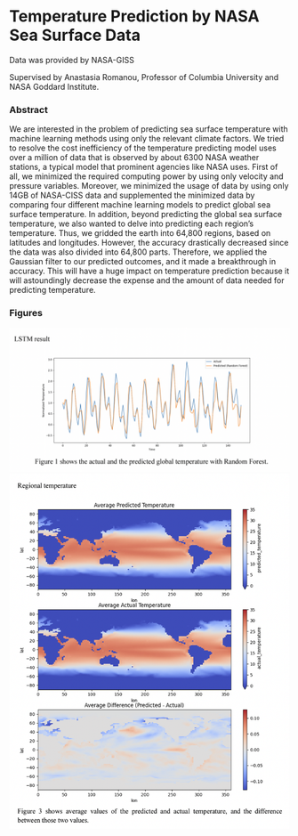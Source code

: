 # Temperature Prediction by NASA Sea Surface Data

Data was provided by NASA-GISS

Supervised by Anastasia Romanou, Professor of Columbia University and NASA Goddard Institute.

### Abstract 
We are interested in the problem of predicting sea surface temperature with machine learning methods using only the relevant climate factors. We tried to resolve the cost inefficiency of the temperature predicting model uses over a million of data that is observed by about 6300 NASA weather stations, a typical model that prominent agencies like NASA uses. First of all, we minimized the required computing power by using only velocity and pressure variables. Moreover, we minimized the usage of data by using only 14GB of NASA-CISS data and supplemented the minimized data by comparing four different machine learning models to predict global sea surface temperature. In addition, beyond predicting the global sea surface temperature, we also wanted to delve into predicting each region’s temperature. Thus, we gridded the earth into 64,800 regions, based on latitudes and longitudes. However, the accuracy drastically decreased since the data was also divided into 64,800 parts. Therefore, we applied the Gaussian filter to our predicted outcomes, and it made a breakthrough in accuracy. This will have a huge impact on temperature prediction because it will astoundingly decrease the expense and the amount of data needed for predicting temperature.

### Figures
<img src="figure/fg1.png">
<img src="figure/fg3.png">
